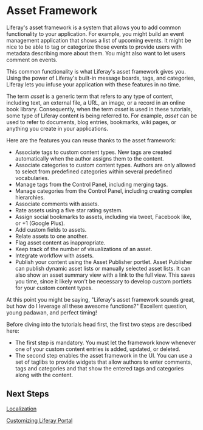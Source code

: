 # Asset Framework 

Liferay's asset framework is a system that allows you to add common 
functionality to your application. For example, you might build an event 
management application that shows a list of upcoming events. It might be nice to 
be able to tag or categorize those events to provide users with metadata 
describing more about them. You might also want to let users comment on events. 

This common functionality is what Liferay's asset framework gives you. Using the
power of Liferay's built-in message boards, tags, and categories, Liferay lets
you infuse your application with these features in no time. 

The term *asset* is a generic term that refers to any type of content, including
text, an external file, a URL, an image, or a record in an online book library.
Consequently, when the term *asset* is used in these tutorials, some type of 
Liferay content is being referred to. For example, *asset* can be used to refer 
to documents, blog entries, bookmarks, wiki pages, or anything you create in 
your applications. 

Here are the features you can reuse thanks to the asset framework: 

-   Associate tags to custom content types. New tags are created automatically
    when the author assigns them to the content. 
-   Associate categories to custom content types. Authors are only allowed to
    select from predefined categories within several predefined vocabularies. 
-   Manage tags from the Control Panel, including merging tags. 
-   Manage categories from the Control Panel, including creating complex
    hierarchies. 
-   Associate comments with assets. 
-   Rate assets using a five star rating system. 
-   Assign social bookmarks to assets, including via tweet, Facebook like, or +1
    (Google Plus). 
-   Add custom fields to assets. 
-   Relate assets to one another. 
-   Flag asset content as inappropriate. 
-   Keep track of the number of visualizations of an asset. 
-   Integrate workflow with assets. 
-   Publish your content using the Asset Publisher portlet. Asset Publisher can
    publish dynamic asset lists or manually selected asset lists. It can also
    show an asset summary view with a link to the full view. This saves you
    time, since it likely won't be necessary to develop custom portlets for your
    custom content types. 

At this point you might be saying, "Liferay's asset framework sounds great, but
how do I leverage all these awesome functions?" Excellent question, young
padawan, and perfect timing! 

Before diving into the tutorials head first, the first two steps are described 
here: 

-   The first step is mandatory. You must let the framework know whenever one of
    your custom content entries is added, updated, or deleted. 
-   The second step enables the asset framework in the UI. You can use a set of
    taglibs to provide widgets that allow authors to enter comments, tags and
    categories and that show the entered tags and categories along with the
    content. 

## Next Steps 

<!-- Add link once header id is generated -->

<!-- 
[Adding, Updating, and Deleting Assets](http://www.liferay.com/) 
-->

[Localization](/tutorials/-/knowledge_base/localization-lp-6-2-develop-tutorial)

[Customizing Liferay Portal](/tutorials/-/knowledge_base/customizing-liferay-portal-lp-6-2-develop-tutorial)
